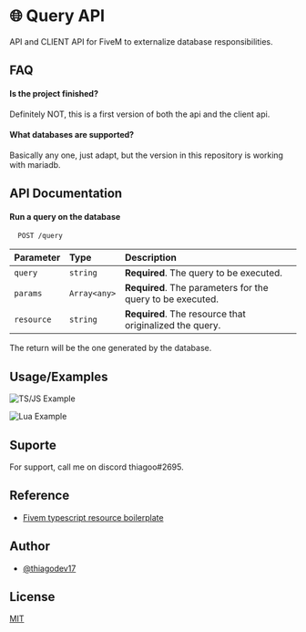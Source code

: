 
# 🌐 Query API

API and CLIENT API for FiveM to externalize database responsibilities.


## FAQ

#### Is the project finished?

Definitely NOT, this is a first version of both the api and the client api.

#### What databases are supported?

Basically any one, just adapt, but the version in this repository is working with mariadb.


## API Documentation

#### Run a query on the database

```http
  POST /query
```

| Parameter   | Type       | Description                           |
| :---------- | :--------- | :---------------------------------- |
| `query` | `string` | **Required**. The query to be executed. |
| `params` | `Array<any>` | **Required**. The parameters for the query to be executed. |
| `resource` | `string` | **Required**. The resource that originalized the query. |

The return will be the one generated by the database.


## Usage/Examples

![TS/JS Example](https://cdn.discordapp.com/attachments/990609554188419075/993935507090313317/code.png)

![Lua Example](https://cdn.discordapp.com/attachments/990609554188419075/993936187326738553/code2.png)


## Suporte

For support, call me on discord thiagoo#2695.


## Reference

 - [Fivem typescript resource boilerplate](https://github.com/OddoAkbar/fivem-cli)


## Author

- [@thiagodev17](https://www.github.com/thiagodev17)


## License

[MIT](https://choosealicense.com/licenses/mit/)

